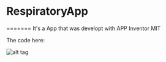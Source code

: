 # RespiratoryApp

=======
It's a App that was developt with APP Inventor MIT

The code here:

![alt tag](https://github.com/michelleamesquita/RespiratoryApp/blob/master/Captura%20de%20Tela%202018-11-18%20a%CC%80s%2018.02.16.png)

